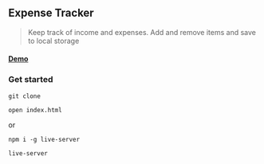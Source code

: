## Expense Tracker

> Keep track of income and expenses. Add and remove items and save to local storage

#### [Demo](http://expense-tracker-js-ab.surge.sh)

### Get started

```shell script
git clone
```
```shell script
open index.html
```
or
```shell script
npm i -g live-server
```
```shell script
live-server
```
